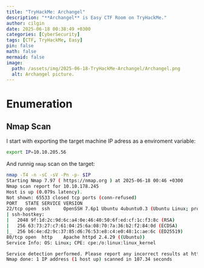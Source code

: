 ```yaml
---
title: "TryHackMe: Archangel"
description: "**Archangel** is Easy CTF Room on TryHackMe."
author: cilgin
date: 2025-06-18 00:38:49 +0300
categories: [CyberSecurity]
tags: [CTF, TryHackMe, Easy]
pin: false
math: false
mermaid: false
image:
  path: /assets/img/2025-06-18-TryHackMe-Archangel/Archangel.png
  alt: Archangel picture.
---
```


# Enumeration

## Nmap Scan

I start with exporting the target machine IP adress as a enviroment variable:

```bash
export IP=10.10.205.56
```

And runnig `nmap` scan on the target:

```bash
nmap -T4 -n -sC -sV -Pn -p- $IP
Starting Nmap 7.97 ( https://nmap.org ) at 2025-06-18 00:46 +0300
Nmap scan report for 10.10.178.245
Host is up (0.079s latency).
Not shown: 65533 closed tcp ports (conn-refused)
PORT   STATE SERVICE VERSION
22/tcp open  ssh     OpenSSH 7.6p1 Ubuntu 4ubuntu0.3 (Ubuntu Linux; protocol 2.0)
| ssh-hostkey: 
|   2048 9f:1d:2c:9d:6c:a4:0e:46:40:50:6f:ed:cf:1c:f3:8c (RSA)
|   256 63:73:27:c7:61:04:25:6a:08:70:7a:36:b2:f2:84:0d (ECDSA)
|_  256 b6:4e:d2:9c:37:85:d6:76:53:e8:c4:e0:48:1c:ae:6c (ED25519)
80/tcp open  http    Apache httpd 2.4.29 ((Ubuntu))
Service Info: OS: Linux; CPE: cpe:/o:linux:linux_kernel

Service detection performed. Please report any incorrect results at https://nmap.org/submit/ .
Nmap done: 1 IP address (1 host up) scanned in 107.34 seconds
```
